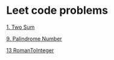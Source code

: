 # Leet code problems

[1. Two Sum](https://github.com/Harini-T/C-Programming/blob/main/LeetCode_Practice/00001_TwoSum.c)

[9. Palindrome Number](https://github.com/Harini-T/C-Programming/blob/main/LeetCode_Practice/00009_PalindromeNumber.c)

[13 RomanToInteger](https://github.com/Harini-T/C-Programming/blob/main/LeetCode_Practice/00013_RomanToInteger.c)
